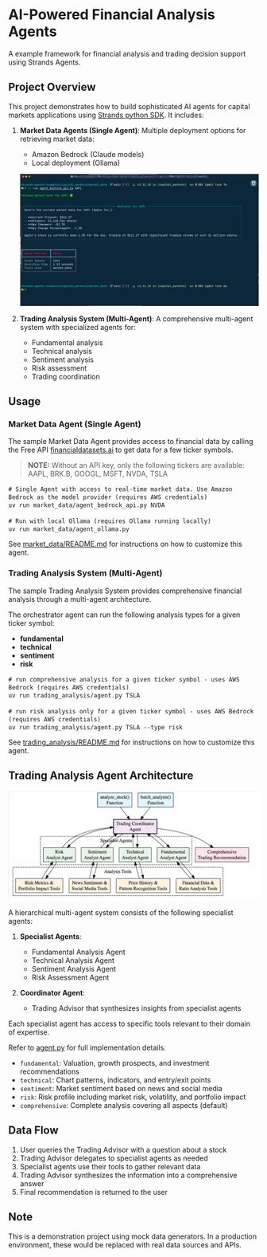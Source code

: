 # AI-Powered Financial Analysis Agents

A example framework for financial analysis and trading decision support using Strands Agents.

## Project Overview

This project demonstrates how to build sophisticated AI agents for capital markets applications using [Strands python SDK](https://github.com/strands-agents/sdk-python). It includes:

1. **Market Data Agents (Single Agent)**: Multiple deployment options for retrieving market data:
   - Amazon Bedrock (Claude models)
   - Local deployment (Ollama)

   ![Real-time market data Agent](market_data/images/agent_bedrock_cli_output.png)

2. **Trading Analysis System (Multi-Agent)**: A comprehensive multi-agent system with specialized agents for:
   - Fundamental analysis
   - Technical analysis
   - Sentiment analysis
   - Risk assessment
   - Trading coordination

## Usage

### Market Data Agent (Single Agent)

The sample Market Data Agent provides access to financial data by calling the Free API [financialdatasets.ai](https://api.financialdatasets.ai/) to get data for a few ticker symbols.

>**NOTE:** Without an API key, only the following tickers are available: AAPL, BRK.B, GOOGL, MSFT, NVDA, TSLA

```shell
# Single Agent with access to real-time market data. Use Amazon Bedrock as the model provider (requires AWS credentials)
uv run market_data/agent_bedrock_api.py NVDA

# Run with local Ollama (requires Ollama running locally)
uv run market_data/agent_ollama.py
```

See [market_data/README.md](market_data/README.md) for instructions on how to customize this agent.

### Trading Analysis System (Multi-Agent)

The sample Trading Analysis System provides comprehensive financial analysis through a multi-agent architecture.

The orchestrator agent can run the following analysis types for a given ticker symbol:

- **fundamental**
- **technical**
- **sentiment**
- **risk**

```shell
# run comprehensive analysis for a given ticker symbol - uses AWS Bedrock (requires AWS credentials)
uv run trading_analysis/agent.py TSLA

# run risk analysis only for a given ticker symbol - uses AWS Bedrock (requires AWS credentials)
uv run trading_analysis/agent.py TSLA --type risk
```

See [trading_analysis/README.md](trading_analysis/README.md) for instructions on how to customize this agent.

## Trading Analysis Agent Architecture

![multi-agent architecture](trading_analysis/images/trading_analysis_agent.png)


A hierarchical multi-agent system consists of the following specialist agents:

1. **Specialist Agents**:
   - Fundamental Analysis Agent
   - Technical Analysis Agent
   - Sentiment Analysis Agent
   - Risk Assessment Agent

2. **Coordinator Agent**:
   - Trading Advisor that synthesizes insights from specialist agents

Each specialist agent has access to specific tools relevant to their domain of expertise.

Refer to [agent.py](trading_analysis/agent.py) for full implementation details.

- `fundamental`: Valuation, growth prospects, and investment recommendations
- `technical`: Chart patterns, indicators, and entry/exit points
- `sentiment`: Market sentiment based on news and social media
- `risk`: Risk profile including market risk, volatility, and portfolio impact
- `comprehensive`: Complete analysis covering all aspects (default)

## Data Flow

1. User queries the Trading Advisor with a question about a stock
2. Trading Advisor delegates to specialist agents as needed
3. Specialist agents use their tools to gather relevant data
4. Trading Advisor synthesizes the information into a comprehensive answer
5. Final recommendation is returned to the user

## Note

This is a demonstration project using mock data generators. In a production environment, these would be replaced with real data sources and APIs.
